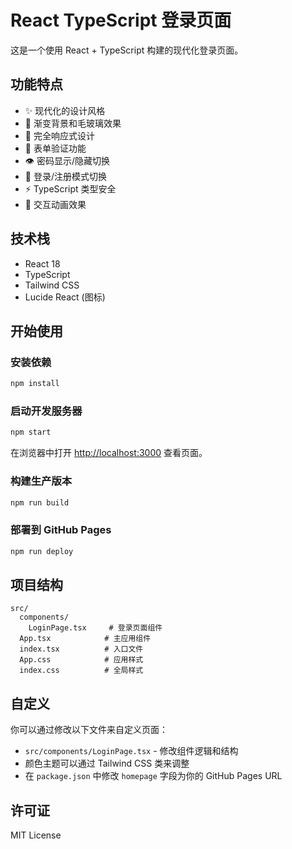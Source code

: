 # React TypeScript 登录页面

这是一个使用 React + TypeScript 构建的现代化登录页面。

## 功能特点

- ✨ 现代化的设计风格
- 🎨 渐变背景和毛玻璃效果
- 📱 完全响应式设计
- 🔐 表单验证功能
- 👁️ 密码显示/隐藏切换
- 🔄 登录/注册模式切换
- ⚡ TypeScript 类型安全
- 🎯 交互动画效果

## 技术栈

- React 18
- TypeScript
- Tailwind CSS
- Lucide React (图标)

## 开始使用

### 安装依赖

```bash
npm install
```

### 启动开发服务器

```bash
npm start
```

在浏览器中打开 [http://localhost:3000](http://localhost:3000) 查看页面。

### 构建生产版本

```bash
npm run build
```

### 部署到 GitHub Pages

```bash
npm run deploy
```

## 项目结构

```
src/
  components/
    LoginPage.tsx     # 登录页面组件
  App.tsx            # 主应用组件
  index.tsx          # 入口文件
  App.css            # 应用样式
  index.css          # 全局样式
```

## 自定义

你可以通过修改以下文件来自定义页面：

- `src/components/LoginPage.tsx` - 修改组件逻辑和结构
- 颜色主题可以通过 Tailwind CSS 类来调整
- 在 `package.json` 中修改 `homepage` 字段为你的 GitHub Pages URL

## 许可证

MIT License